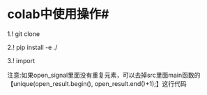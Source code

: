 
# colab中使用操作#
1.! git clone 

2.! pip install -e ./

3.! import

注意:如果open_signal里面没有重复元素，可以去掉src里面main函数的【unique(open_result.begin(), open_result.end()+1);】这行代码
